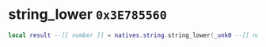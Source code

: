 # string_lower `0x3E785560`

```lua
local result --[[ number ]] = natives.string.string_lower(_unk0 --[[ number ]])
```